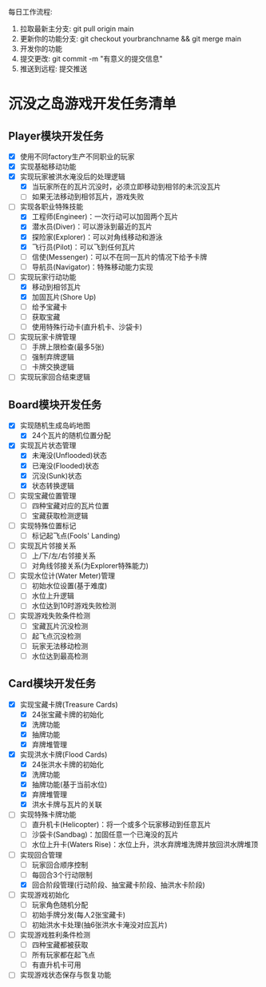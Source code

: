 每日工作流程:
1. 拉取最新主分支: git pull origin main
2. 更新你的功能分支: git checkout yourbranchname && git merge main
3. 开发你的功能
4. 提交更改: git commit -m "有意义的提交信息"
5. 推送到远程: 提交推送
# 沉没之岛游戏开发任务清单

## Player模块开发任务


- [x] 使用不同factory生产不同职业的玩家
- [x] 实现基础移动功能
- [x] 实现玩家被洪水淹没后的处理逻辑
  - [x] 当玩家所在的瓦片沉没时，必须立即移动到相邻的未沉没瓦片
  - [ ] 如果无法移动到相邻瓦片，游戏失败
- [ ] 实现各职业特殊技能
  - [x] 工程师(Engineer)：一次行动可以加固两个瓦片
  - [x] 潜水员(Diver)：可以游泳到最近的瓦片
  - [x] 探险家(Explorer)：可以对角线移动和游泳
  - [x] 飞行员(Pilot)：可以飞到任何瓦片
  - [ ] 信使(Messenger)：可以不在同一瓦片的情况下给予卡牌
  - [ ] 导航员(Navigator)：特殊移动能力实现
- [ ] 实现玩家行动功能
  - [x] 移动到相邻瓦片
  - [x] 加固瓦片(Shore Up)
  - [ ] 给予宝藏卡
  - [ ] 获取宝藏
  - [ ] 使用特殊行动卡(直升机卡、沙袋卡)
- [ ] 实现玩家卡牌管理
  - [ ] 手牌上限检查(最多5张)
  - [ ] 强制弃牌逻辑
  - [ ] 卡牌交换逻辑
- [ ] 实现玩家回合结束逻辑

## Board模块开发任务
- [x] 实现随机生成岛屿地图
  - [x] 24个瓦片的随机位置分配
- [x] 实现瓦片状态管理
  - [x] 未淹没(Unflooded)状态
  - [x] 已淹没(Flooded)状态
  - [x] 沉没(Sunk)状态
  - [x] 状态转换逻辑
- [ ] 实现宝藏位置管理
  - [ ] 四种宝藏对应的瓦片位置
  - [ ] 宝藏获取检测逻辑
- [ ] 实现特殊位置标记
  - [ ] 标记起飞点(Fools' Landing)
- [ ] 实现瓦片邻接关系
  - [ ] 上/下/左/右邻接关系
  - [ ] 对角线邻接关系(为Explorer特殊能力)
- [ ] 实现水位计(Water Meter)管理
  - [ ] 初始水位设置(基于难度)
  - [ ] 水位上升逻辑
  - [ ] 水位达到10时游戏失败检测
- [ ] 实现游戏失败条件检测
  - [ ] 宝藏瓦片沉没检测
  - [ ] 起飞点沉没检测
  - [ ] 玩家无法移动检测
  - [ ] 水位达到最高检测

## Card模块开发任务
- [x] 实现宝藏卡牌(Treasure Cards)
  - [x] 24张宝藏卡牌的初始化
  - [x] 洗牌功能
  - [x] 抽牌功能
  - [x] 弃牌堆管理
- [x] 实现洪水卡牌(Flood Cards)
  - [x] 24张洪水卡牌的初始化
  - [x] 洗牌功能
  - [x] 抽牌功能(基于当前水位)
  - [x] 弃牌堆管理
  - [x] 洪水卡牌与瓦片的关联
- [ ] 实现特殊卡牌功能
  - [ ] 直升机卡(Helicopter)：将一个或多个玩家移动到任意瓦片
  - [ ] 沙袋卡(Sandbag)：加固任意一个已淹没的瓦片
  - [ ] 水位上升卡(Waters Rise)：水位上升，洪水弃牌堆洗牌并放回洪水牌堆顶
- [ ] 实现回合管理
  - [ ] 玩家回合顺序控制
  - [ ] 每回合3个行动限制
  - [x] 回合阶段管理(行动阶段、抽宝藏卡阶段、抽洪水卡阶段)
- [ ] 实现游戏初始化
  - [ ] 玩家角色随机分配
  - [ ] 初始手牌分发(每人2张宝藏卡)
  - [ ] 初始洪水卡处理(抽6张洪水卡淹没对应瓦片)
- [ ] 实现游戏胜利条件检测
  - [ ] 四种宝藏都被获取
  - [ ] 所有玩家都在起飞点
  - [ ] 有直升机卡可用
- [ ] 实现游戏状态保存与恢复功能
